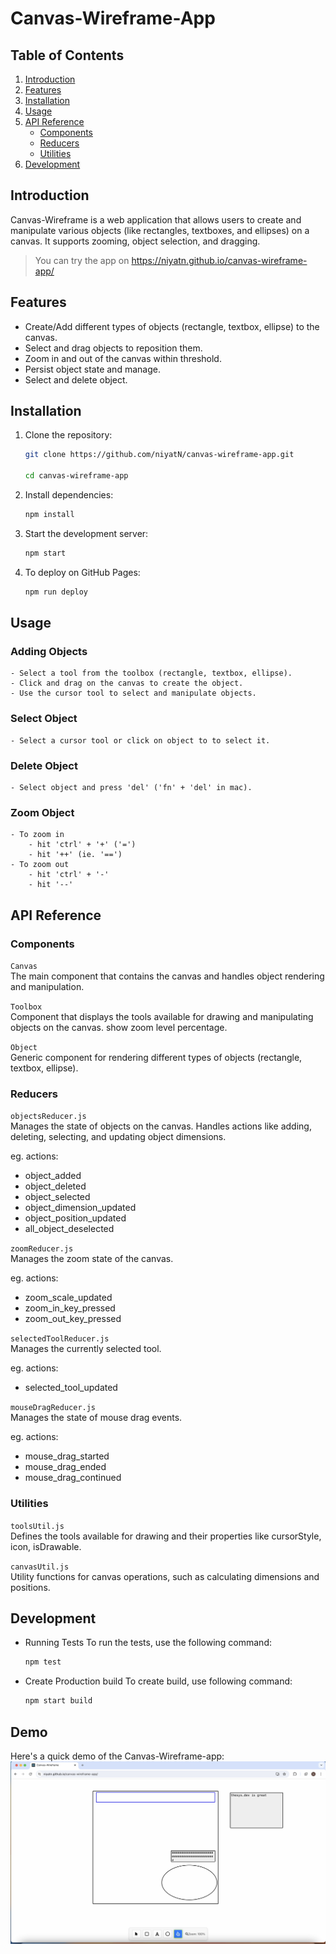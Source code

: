 #  Canvas-Wireframe-App

## Table of Contents

1. [Introduction](#introduction)
2. [Features](#features)
3. [Installation](#installation)
4. [Usage](#usage)
5. [API Reference](#api-reference)
    - [Components](#components)
    - [Reducers](#reducers)
    - [Utilities](#utilities)
6. [Development](#development)



## Introduction

Canvas-Wireframe is a web application that allows users to create and manipulate various objects (like rectangles, textboxes, and ellipses) on a canvas. It supports zooming, object selection, and dragging.
> You can try the app on https://niyatn.github.io/canvas-wireframe-app/

## Features

- Create/Add different types of objects (rectangle, textbox, ellipse) to the canvas.
- Select and drag objects to reposition them.
- Zoom in and out of the canvas within threshold.
- Persist object state and manage.
- Select and delete object.



## Installation

1. Clone the repository:
   ```sh
   git clone https://github.com/niyatN/canvas-wireframe-app.git

   cd canvas-wireframe-app
   ```
2. Install dependencies:
    ```sh
    npm install
    ```
3. Start the development server:
    ```sh
    npm start    
    ```
4. To deploy on GitHub Pages:
    ```sh
    npm run deploy
    ```

## Usage

### Adding Objects

    - Select a tool from the toolbox (rectangle, textbox, ellipse).
    - Click and drag on the canvas to create the object.
    - Use the cursor tool to select and manipulate objects.
    

### Select Object
    - Select a cursor tool or click on object to to select it.

### Delete Object
    - Select object and press 'del' ('fn' + 'del' in mac).

### Zoom Object
    - To zoom in
        - hit 'ctrl' + '+' ('=')
        - hit '++' (ie. '==')
    - To zoom out
        - hit 'ctrl' + '-'
        - hit '--'

## API Reference

### Components

`Canvas`  
The main component that contains the canvas and handles object rendering and manipulation.

`Toolbox`  
Component that displays the tools available for drawing and manipulating objects on the canvas.
show zoom level percentage.

`Object`  
Generic component for rendering different types of objects (rectangle, textbox, ellipse).

### Reducers


`objectsReducer.js`  
Manages the state of objects on the canvas. Handles actions like adding, deleting, selecting, and updating object dimensions.

eg. actions:
- object_added
- object_deleted
- object_selected
- object_dimension_updated
- object_position_updated
- all_object_deselected

`zoomReducer.js`    
Manages the zoom state of the canvas.

eg. actions:
- zoom_scale_updated
- zoom_in_key_pressed
- zoom_out_key_pressed

`selectedToolReducer.js`  
Manages the currently selected tool.

eg. actions:
- selected_tool_updated

`mouseDragReducer.js`   
Manages the state of mouse drag events.

eg. actions:
- mouse_drag_started
- mouse_drag_ended
- mouse_drag_continued

### Utilities

`toolsUtil.js`   
Defines the tools available for drawing and their properties like cursorStyle, icon, isDrawable.

`canvasUtil.js`    
Utility functions for canvas operations, such as calculating dimensions and positions.

## Development

- Running Tests
To run the tests, use the following command:
    ```sh
    npm test
    ```

- Create Production build
To create build, use following command:  
    ```sh
    npm start build
    ```

## Demo

Here's a quick demo of the Canvas-Wireframe-app:
[![Demo Canvas-Wireframe-App](./docs/demoThumbnail.png)](./docs/demo.mov)